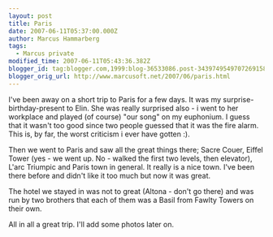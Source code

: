 ```yaml
---
layout: post
title: Paris
date: 2007-06-11T05:37:00.000Z
author: Marcus Hammarberg
tags:
  - Marcus private
modified_time: 2007-06-11T05:43:36.382Z
blogger_id: tag:blogger.com,1999:blog-36533086.post-3439749549707269158
blogger_orig_url: http://www.marcusoft.net/2007/06/paris.html
---
```


I've
been away on a short trip to Paris for a few days. It was my <span
id="SPELLING_ERROR_0"
class="blsp-spelling-corrected">surprise-birthday-present to
Elin. She
was really surprised also - i went to her
workplace and played (of course) "our song" on my euphonium. I guess
that it wasn't too good since two people guessed that it was the fire
alarm. This is, by far, the worst criticism i ever have gotten
:).

Then we went to Paris and saw all the great things there; Sacre Couer, Eiffel
Tower (yes - we went up. No - walked the first two levels, then
elevator), L'arc Triumpic and Paris town in general.
It really is a nice town. I've been there before and didn't like it too
much but now it was great.

The hotel we stayed in was not to great (Altona - don't go there) and was run
by two brothers that each of them was a Basil from Fawlty Towers
on their own.

All in all a great trip. I'll add some photos later on.
